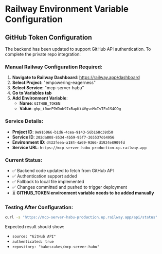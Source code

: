 # Railway Environment Variable Configuration

## GitHub Token Configuration

The backend has been updated to support GitHub API authentication. To complete the private repo integration:

### Manual Railway Configuration Required:

1. **Navigate to Railway Dashboard**: https://railway.app/dashboard
2. **Select Project**: "empowering-eagerness" 
3. **Select Service**: "mcp-server-habu"
4. **Go to Variables tab**
5. **Add Environment Variable**:
   - **Name**: `GITHUB_TOKEN`
   - **Value**: `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`

### Service Details:
- **Project ID**: `9e916066-b1d6-4cea-9143-56b168c38d50`
- **Service ID**: `202da808-8534-4b59-95f7-265537d64956` 
- **Environment ID**: `d433feea-a184-4a69-9366-d1924e8909fd`
- **Service URL**: `https://mcp-server-habu-production.up.railway.app`

### Current Status:
- ✅ Backend code updated to fetch from GitHub API
- ✅ Authentication support added
- ✅ Fallback to local file implemented
- ✅ Changes committed and pushed to trigger deployment
- ⏳ **GITHUB_TOKEN environment variable needs to be added manually**

### Testing After Configuration:
```bash
curl -s "https://mcp-server-habu-production.up.railway.app/api/status" | jq -r '._api'
```

Expected result should show:
- `source: "GitHub API"`
- `authenticated: true`
- `repository: "bakescakes/mcp-server-habu"`